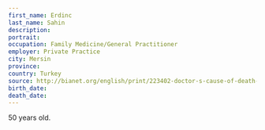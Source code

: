 ```yaml
---
first_name: Erdinc
last_name: Sahin
description: 
portrait: 
occupation: Family Medicine/General Practitioner
employer: Private Practice
city: Mersin
province: 
country: Turkey
source: http://bianet.org/english/print/223402-doctor-s-cause-of-death-recorded-as-pneumonia-despite-receiving-covid-19-treatment
birth_date: 
death_date: 
---
```


50 years old.